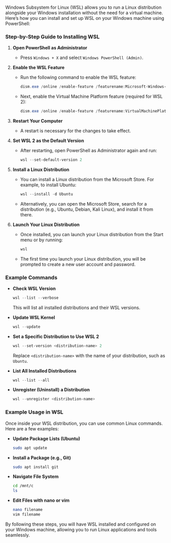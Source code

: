 Windows Subsystem for Linux (WSL) allows you to run a Linux distribution alongside your Windows installation without the need for a virtual machine. Here’s how you can install and set up WSL on your Windows machine using PowerShell:

### Step-by-Step Guide to Installing WSL

1. **Open PowerShell as Administrator**
   - Press `Windows + X` and select `Windows PowerShell (Admin)`.

2. **Enable the WSL Feature**
   - Run the following command to enable the WSL feature:
     ```powershell
     dism.exe /online /enable-feature /featurename:Microsoft-Windows-Subsystem-Linux /all /norestart
     ```
   - Next, enable the Virtual Machine Platform feature (required for WSL 2):
     ```powershell
     dism.exe /online /enable-feature /featurename:VirtualMachinePlatform /all /norestart
     ```

3. **Restart Your Computer**
   - A restart is necessary for the changes to take effect.

4. **Set WSL 2 as the Default Version**
   - After restarting, open PowerShell as Administrator again and run:
     ```powershell
     wsl --set-default-version 2
     ```

5. **Install a Linux Distribution**
   - You can install a Linux distribution from the Microsoft Store. For example, to install Ubuntu:
     ```powershell
     wsl --install -d Ubuntu
     ```
   - Alternatively, you can open the Microsoft Store, search for a distribution (e.g., Ubuntu, Debian, Kali Linux), and install it from there.

6. **Launch Your Linux Distribution**
   - Once installed, you can launch your Linux distribution from the Start menu or by running:
     ```powershell
     wsl
     ```
   - The first time you launch your Linux distribution, you will be prompted to create a new user account and password.

### Example Commands

- **Check WSL Version**
  ```powershell
  wsl --list --verbose
  ```
  This will list all installed distributions and their WSL versions.

- **Update WSL Kernel**
  ```powershell
  wsl --update
  ```

- **Set a Specific Distribution to Use WSL 2**
  ```powershell
  wsl --set-version <distribution-name> 2
  ```
  Replace `<distribution-name>` with the name of your distribution, such as `Ubuntu`.

- **List All Installed Distributions**
  ```powershell
  wsl --list --all
  ```

- **Unregister (Uninstall) a Distribution**
  ```powershell
  wsl --unregister <distribution-name>
  ```

### Example Usage in WSL

Once inside your WSL distribution, you can use common Linux commands. Here are a few examples:

- **Update Package Lists (Ubuntu)**
  ```bash
  sudo apt update
  ```

- **Install a Package (e.g., Git)**
  ```bash
  sudo apt install git
  ```

- **Navigate File System**
  ```bash
  cd /mnt/c
  ls
  ```

- **Edit Files with nano or vim**
  ```bash
  nano filename
  vim filename
  ```

By following these steps, you will have WSL installed and configured on your Windows machine, allowing you to run Linux applications and tools seamlessly. 
